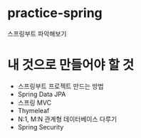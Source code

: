 # practice-spring
스프링부트 파악해보기

# 내 것으로 만들어야 할 것
* 스프링부트 프로젝트 만드는 방법
* Spring Data JPA
* 스프링 MVC
* Thymeleaf
* N:1, M:N 관계형 데이터베이스 다루기
* Spring Security
